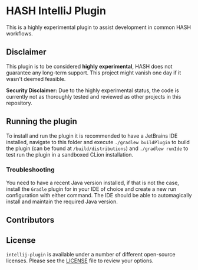 [license]: LICENSE.md

# HASH IntelliJ Plugin

This is a highly experimental plugin to assist development in common HASH workflows.

## Disclaimer

This plugin is to be considered **highly experimental**, HASH does not guarantee any long-term support. This project might vanish one day if it wasn't deemed feasible.

**Security Disclaimer:** Due to the highly experimental status, the code is currently not as thoroughly tested and reviewed as other projects in this repository.

## Running the plugin

To install and run the plugin it is recommended to have a JetBrains IDE installed, navigate to this folder and execute `./gradlew buildPlugin` to build the plugin (can be found at `/build/distributions`) and `./gradlew runIde` to test run the plugin in a sandboxed CLion installation.

### Troubleshooting

You need to have a recent Java version installed, if that is not the case, install the `Gradle` plugin for in your IDE of choice and create a new run configuration with either command. The IDE should be able to automagically install and maintain the required Java version.

## Contributors

[//]: # "what should go here?"

## License

`intellij-plugin` is available under a number of different open-source licenses. Please see the [LICENSE] file to review your options.
